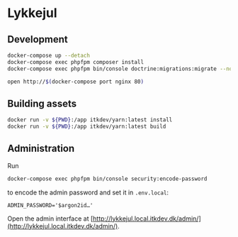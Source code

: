 # Lykkejul

## Development

```sh
docker-compose up --detach
docker-compose exec phpfpm composer install
docker-compose exec phpfpm bin/console doctrine:migrations:migrate --no-interaction

open http://$(docker-compose port nginx 80)
```

## Building assets

```sh
docker run -v ${PWD}:/app itkdev/yarn:latest install
docker run -v ${PWD}:/app itkdev/yarn:latest build
```

## Administration

Run

```sh
docker-compose exec phpfpm bin/console security:encode-password
```

to encode the admin password and set it in `.env.local`:

```
ADMIN_PASSWORD='$argon2id…'
```

Open the admin interface at
[http://lykkejul.local.itkdev.dk/admin/](http://lykkejul.local.itkdev.dk/admin/).
